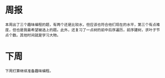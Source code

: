 # 周报
    本周出了三个趣味编程的题，有两个还是比较水，但应该也符合他们现在的水平，第三个有点难度，但也是我最希望被选上的题。此外，还复习了一点树的前中后序遍历，前序建树，求叶子节点个数。其他时间就是学习大物。
# 下周
    下周打算继续准备趣味编程。


